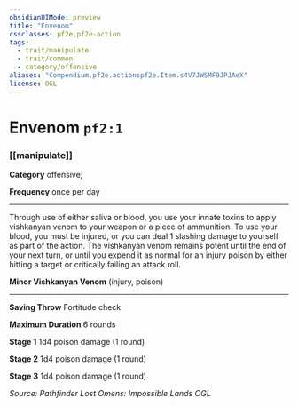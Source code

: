 ```yaml
---
obsidianUIMode: preview
title: "Envenom"
cssclasses: pf2e,pf2e-action
tags:
  - trait/manipulate
  - trait/common
  - category/offensive
aliases: "Compendium.pf2e.actionspf2e.Item.s4V7JWSMF9JPJAeX"
license: OGL
---
```

# Envenom `pf2:1`

### [[manipulate]]

**Category** offensive; 




**Frequency** once per day

* * *

Through use of either saliva or blood, you use your innate toxins to apply vishkanyan venom to your weapon or a piece of ammunition. To use your blood, you must be injured, or you can deal 1 slashing damage to yourself as part of the action. The vishkanyan venom remains potent until the end of your next turn, or until you expend it as normal for an injury poison by either hitting a target or critically failing an attack roll.

**Minor Vishkanyan Venom** (injury, poison)

* * *

**Saving Throw** Fortitude check

**Maximum Duration** 6 rounds

**Stage 1** 1d4 poison damage (1 round)

**Stage 2** 1d4 poison damage (1 round)

**Stage 3** 1d4 poison damage (1 round)

*Source: Pathfinder Lost Omens: Impossible Lands*
*OGL*